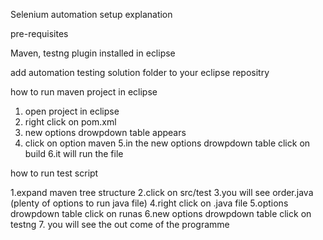 Selenium automation setup explanation

pre-requisites

Maven, testng plugin installed in eclipse

add automation testing solution folder to your eclipse repositry

how to run maven project in eclipse

1. open project in eclipse
2. right click on pom.xml
3. new options drowpdown table appears
4. click on option maven 
5.in the new options drowpdown table click on build
6.it will run the file

 how to run test script

1.expand maven tree structure 
2.click on src/test
3.you will see order.java (plenty of options to run java file)
4.right click on .java file 
5.options drowpdown table click on runas
6.new options drowpdown table click on testng
7. you will see the out come of the programme
